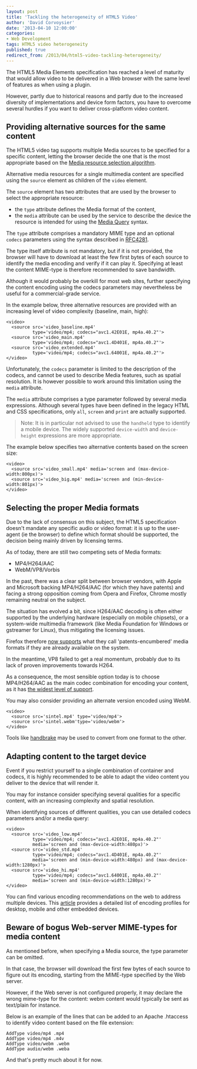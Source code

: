 ```yaml
---
layout: post
title: 'Tackling the heterogeneity of HTML5 Video'
author: 'David Corvoysier'
date: '2013-04-10 12:00:00'
categories:
- Web Development
tags: HTML5 video heterogeneity
published: true
redirect_from: /2013/04/html5-video-tackling-heterogeneity/
---
```

The HTML5 Media Elements specification has reached a level of maturity 
that would allow video to be delivered in a Web browser with the same 
level of features as when using a plugin. 

However, partly due to historical reasons and partly due to the increased
diversity of implementations and device form factors, you have to overcome
several hurdles if you want to deliver cross-platform video content.

<!--more-->

## Providing alternative sources for the same content

The HTML5 video tag supports multiple Media sources to be specified for 
a specific content, letting the browser decide the one that is
 the most appropriate based on the 
[Media resource selection algorithm](http://www.w3.org/TR/html5/embedded-content-0.html#concept-media-load-algorithm).
 
Alternative media resources for a single multimedia content are specified
using the <code>source</code> element as children of the <code>video</code>
element.

The <code>source</code> element has two attributes that are used by the
browser to select the appropriate resource:

* the <code>type</code> attribute defines the Media format of the content,
* the <code>media</code> attribute can be used by the service to describe
the device the resource is intended for using the 
[Media Query](http://dev.w3.org/csswg/css3-mediaqueries/) syntax.

The <code>type</code> attribute comprises a mandatory MIME type and an
optional <code>codecs</code> parameters using the syntax described in
[RFC4281](http://tools.ietf.org/html/rfc4281).

The type itself attribute is not mandatory, but if it is not provided, the 
browser will have to download at least the few first bytes of each source to 
identify the media encoding and verify if it can play it. Specifying at 
least the content MIME-type is therefore recommended to save bandwidth.

Although it would probably be overkill for most web sites, further specifying
 the content encoding using the codecs parameters may nevertheless be useful
 for a commercial-grade service.

In the example below, three alternative resources are provided with an 
increasing level of video complexity (baseline, main, high): 

    <video>
      <source src='video_baseline.mp4' 
              type='video/mp4; codecs="avc1.42E01E, mp4a.40.2"'>
      <source src='video_main.mp4' 
              type='video/mp4; codecs="avc1.4D401E, mp4a.40.2"'>
      <source src='video_extended.mp4' 
              type='video/mp4; codecs="avc1.64001E, mp4a.40.2"'>
    </video>

Unfortunately, the <code>codecs</code> parameter is limited to the 
description of the codecs, and cannot be used to describe Media features,
such as spatial resolution. It is however possible to work around this
limitation using the <code>media</code> attribute.

The <code>media</code> attribute comprises a type parameter
followed by several media expressions. Although several types have been defined
 in the legacy HTML and CSS specifications, only <code>all</code>,
 <code>screen</code> and <code>print</code> are actually supported.

>Note: It is in particular not advised to use the <code>handheld</code> type
> to identify a mobile device. The widely supported <code>device-width</code>
> and <code>device-height</code> expressions are more appropriate. 

The example below specifies two alternative contents based on the screen size: 

    <video>
      <source src='video_small.mp4' media='screen and (max-device-width:800px)'>
      <source src='video_big.mp4' media='screen and (min-device-width:801px)'>
    </video>

## Selecting the proper Media formats

Due to the lack of consensus on this subject, the HTML5 specification 
doesn't mandate any specific audio or video format: it is up to the
user-agent (ie the browser) to define which format should be supported,
the decision being mainly driven by licensing terms.

As of today, there are still two competing sets of Media formats:

* MP4/H264/AAC
* WebM/VP8/Vorbis

In the past, there was a clear split between browser vendors, with Apple
 and Microsoft backing MP4/H264/AAC (for which they have patents) and facing
 a strong opposition coming from Opera and Firefox, Chrome mostly remaining
 neutral on the subject.

The situation has evolved a bit, since H264/AAC decoding is often either
 supported by the underlying hardware (especially on mobile chipsets), or
 a system-wide multimedia framework (like Media Foundation for Windows or
 gstreamer for Linux), thus mitigating the licensing issues. 
 
Firefox therefore [now supports](https://developer.mozilla.org/en-US/docs/HTML/Supported_media_formats)
what they call 'patents-encumbered' media formats if they are already 
available on the system. 

In the meantime, VP8 failed to get a real momentum, probably due to its
lack of proven improvements towards H264.

As a consequence, the most sensible option today is to choose MP4/H264/AAC 
as the main codec combination for encoding your content, as it 
has [the widest level of support](http://caniuse.com/#feat=mpeg4).            

You may also consider providing an alternate version encoded using WebM.

    <video>
      <source src='sintel.mp4' type='video/mp4'>
      <source src='sintel.webm'type='video/webm'>
    </video>

Tools like [handbrake](http://www.handbrake.fr) may be used to convert from one format to the other. 

## Adapting content to the target device

Event if you restrict yourself to a single combination of container and
codecs, it is highly recommended to be able to adapt the video content you
deliver to the device that will render it.

You may for instance consider specifying several qualities for a specific content, with an increasing complexity and spatial resolution.

When identifying sources of different qualities, you can use detailed codecs parameters and/or a media query:

    <video>
      <source src='video_low.mp4' 
              type='video/mp4; codecs="avc1.42E01E, mp4a.40.2"'
              media='screen and (max-device-width:480px)'>
      <source src='video_std.mp4'
              type='video/mp4; codecs="avc1.4D401E, mp4a.40.2"'
              media='screen and (min-device-width:480px) and (max-device-width:1280px)'>
      <source src='video_hi.mp4'
              type='video/mp4; codecs="avc1.64001E, mp4a.40.2"'
              media='screen and (min-device-width:1280px)'>
    </video>

You can find various encoding recommendations on the web to address multiple
 devices. This [article](http://knowledge.kaltura.com/best-practices-multi-device-transcoding)
 provides a detailed list of encoding profiles for desktop, mobile and
 other embedded devices.

## Beware of bogus Web-server MIME-types for media content

As mentioned before, when specifying a Media source, the type parameter can be omitted.

In that case, the browser will download the first few bytes of each source to figure out its encoding, starting from the MIME-type specified by the Web server.

However, if the Web server is not configured properly, it may declare the wrong mime-type for the content: webm content would typically be sent as text/plain for instance.

Below is an example of the lines that can be added to an Apache .htaccess to identify video content based on the file extension:

    AddType video/mp4 .mp4
    AddType video/mp4 .m4v
    AddType video/webm .webm
    AddType audio/webm .weba

And that's pretty much about it for now. 
